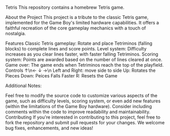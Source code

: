 Tetris
This repository contains a homebrew Tetris game.

About the Project
This project is a tribute to the classic Tetris game, implemented for the Game Boy's limited hardware capabilities. It offers a faithful recreation of the core gameplay mechanics with a touch of nostalgia.

Features
Classic Tetris gameplay: Rotate and place Tetriminos (falling blocks) to complete lines and score points.
Level system: Difficulty increases as you clear lines faster, with faster falling Tetriminos.
Scoring system: Points are awarded based on the number of lines cleared at once.
Game over: The game ends when Tetriminos reach the top of the playfield.
Controls
↑\n← ↓ →\n
Left and Right: move side to side
Up: Rotates the Pieces
Down: Peices Falls Faster
R: Resets the Game

Additional Notes:

Feel free to modify the source code to customize various aspects of the game, such as difficulty levels, scoring system, or even add new features (within the limitations of the Game Boy hardware).
Consider including comments within the code to improve readability and maintainability.
Contributing
If you're interested in contributing to this project, feel free to fork the repository and submit pull requests for your changes. We welcome bug fixes, enhancements, and new ideas!
